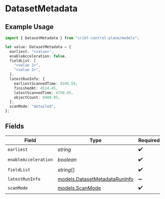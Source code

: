 # DatasetMetadata

## Example Usage

```typescript
import { DatasetMetadata } from "cribl-control-plane/models";

let value: DatasetMetadata = {
  earliest: "<value>",
  enableAcceleration: false,
  fieldList: [
    "<value 1>",
    "<value 2>",
  ],
  latestRunInfo: {
    earliestScannedTime: 9246.59,
    finishedAt: 4514.45,
    latestScannedTime: 4750.45,
    objectCount: 8488.95,
  },
  scanMode: "detailed",
};
```

## Fields

| Field                                                                | Type                                                                 | Required                                                             | Description                                                          |
| -------------------------------------------------------------------- | -------------------------------------------------------------------- | -------------------------------------------------------------------- | -------------------------------------------------------------------- |
| `earliest`                                                           | *string*                                                             | :heavy_check_mark:                                                   | N/A                                                                  |
| `enableAcceleration`                                                 | *boolean*                                                            | :heavy_check_mark:                                                   | N/A                                                                  |
| `fieldList`                                                          | *string*[]                                                           | :heavy_check_mark:                                                   | N/A                                                                  |
| `latestRunInfo`                                                      | [models.DatasetMetadataRunInfo](../models/datasetmetadataruninfo.md) | :heavy_minus_sign:                                                   | N/A                                                                  |
| `scanMode`                                                           | [models.ScanMode](../models/scanmode.md)                             | :heavy_check_mark:                                                   | N/A                                                                  |